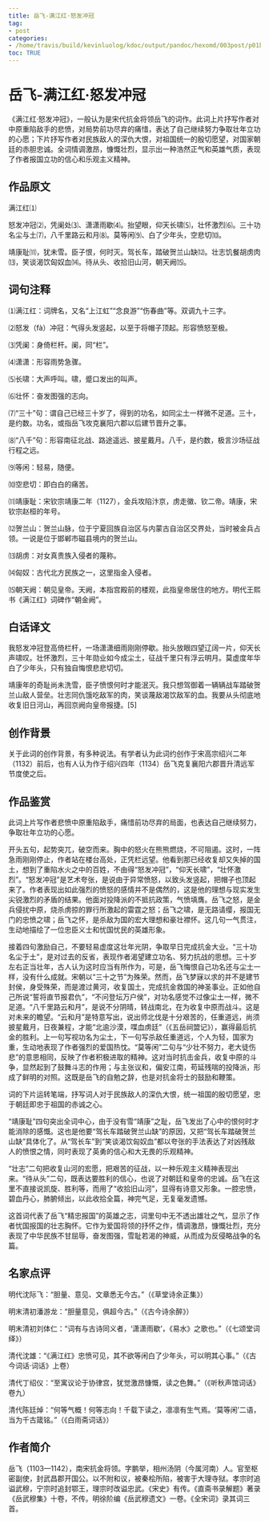 ```yaml
---
title: 岳飞-满江红·怒发冲冠
tag: 
- post
categories:
- /home/travis/build/kevinluolog/kdoc/output/pandoc/hexomd/003post/p01散文/
toc: TRUE
---
```

<h1 id="岳飞-满江红怒发冲冠">岳飞-满江红·怒发冲冠</h1>
<p>《满江红·怒发冲冠》，一般认为是宋代抗金将领岳飞的词作。此词上片抒写作者对中原重陷敌手的悲愤，对局势前功尽弃的痛惜，表达了自己继续努力争取壮年立功的心愿；下片抒写作者对民族敌人的深仇大恨，对祖国统一的殷切愿望，对国家朝廷的赤胆忠诚。全词情调激昂，慷慨壮烈，显示出一种浩然正气和英雄气质，表现了作者报国立功的信心和乐观主义精神。</p>
<h2 id="作品原文">作品原文</h2>
<p>满江红⑴</p>
<p>怒发冲冠⑵，凭阑处⑶、潇潇雨歇⑷。抬望眼，仰天长啸⑸，壮怀激烈⑹。三十功名尘与土⑺，八千里路云和月⑻。莫等闲⑼、白了少年头，空悲切⑽。</p>
<p>靖康耻⑾，犹未雪。臣子恨，何时灭。驾长车，踏破贺兰山缺⑿。壮志饥餐胡虏肉⒀，笑谈渴饮匈奴血⒁。待从头、收拾旧山河，朝天阙⒂。</p>
<h2 id="词句注释">词句注释</h2>
<p>⑴满江红：词牌名，又名“上江虹”“念良游”“伤春曲”等。双调九十三字。</p>
<p>⑵怒发（fà）冲冠：气得头发竖起，以至于将帽子顶起。形容愤怒至极。</p>
<p>⑶凭阑：身倚栏杆。阑，同“栏”。</p>
<p>⑷潇潇：形容雨势急骤。</p>
<p>⑸长啸：大声呼叫。啸，蹙口发出的叫声。</p>
<p>⑹壮怀：奋发图强的志向。</p>
<p>⑺“三十”句：谓自己已经三十岁了，得到的功名，如同尘土一样微不足道。三十，是约数。功名，或指岳飞攻克襄阳六郡以后建节晋升之事。</p>
<p>⑻“八千”句：形容南征北战、路途遥远、披星戴月。八千，是约数，极言沙场征战行程之远。</p>
<p>⑼等闲：轻易，随便。</p>
<p>⑽空悲切：即白白的痛苦。</p>
<p>⑾靖康耻：宋钦宗靖康二年（1127），金兵攻陷汴京，虏走徽、钦二帝。靖康，宋钦宗赵桓的年号。</p>
<p>⑿贺兰山：贺兰山脉，位于宁夏回族自治区与内蒙古自治区交界处，当时被金兵占领。一说是位于邯郸市磁县境内的贺兰山。</p>
<p>⒀胡虏：对女真贵族入侵者的蔑称。</p>
<p>⒁匈奴：古代北方民族之一，这里指金入侵者。</p>
<p>⒂朝天阙：朝见皇帝。天阙，本指宫殿前的楼观，此指皇帝居住的地方。明代王熙书《满江红》词碑作“朝金阙”。</p>
<h2 id="白话译文">白话译文</h2>
<p>我怒发冲冠登高倚栏杆，一场潇潇细雨刚刚停歇。抬头放眼四望辽阔一片，仰天长声啸叹。壮怀激烈，三十年勋业如今成尘土，征战千里只有浮云明月。莫虚度年华白了少年头，只有独自悔恨悲悲切切。</p>
<p>靖康年的奇耻尚未洗雪，臣子愤恨何时才能泯灭。我只想驾御着一辆辆战车踏破贺兰山敌人营垒。壮志同仇饿吃敌军的肉，笑谈蔑敌渴饮敌军的血。我要从头彻底地收复旧日河山，再回京阙向皇帝报捷。[5]</p>
<h2 id="创作背景">创作背景</h2>
<p>关于此词的创作背景，有多种说法。有学者认为此词约创作于宋高宗绍兴二年（1132）前后，也有人认为作于绍兴四年（1134）岳飞克复襄阳六郡晋升清远军节度使之后。</p>
<h2 id="作品鉴赏">作品鉴赏</h2>
<p>此词上片写作者悲愤中原重陷敌手，痛惜前功尽弃的局面，也表达自己继续努力，争取壮年立功的心愿。</p>
<p>开头五句，起势突兀，破空而来。胸中的怒火在熊熊燃烧，不可阻遏。这时，一阵急雨刚刚停止，作者站在楼台高处，正凭栏远望。他看到那已经收复却又失掉的国土，想到了重陷水火之中的百姓，不由得“怒发冲冠”，“仰天长啸”，“壮怀激烈”。“怒发冲冠”是艺术夸张，是说由于异常愤怒，以致头发竖起，把帽子也顶起来了。作者表现出如此强烈的愤怒的感情并不是偶然的，这是他的理想与现实发生尖锐激烈的矛盾的结果。他面对投降派的不抵抗政策，气愤填膺。岳飞之怒，是金兵侵扰中原，烧杀虏掠的罪行所激起的雷霆之怒；岳飞之啸，是无路请缨，报国无门的忠愤之啸；岳飞之怀，是杀敌为国的宏大理想和豪壮襟怀。这几句一气贯注，生动地描绘了一位忠臣义士和忧国忧民的英雄形象。</p>
<p>接着四句激励自己，不要轻易虚度这壮年光阴，争取早日完成抗金大业。“三十功名尘于土”，是对过去的反省，表现作者渴望建立功名、努力抗战的思想。三十岁左右正当壮年，古人认为这时应当有所作为，可是，岳飞悔恨自己功名还与尘土一样，没有什么成就。宋朝以“三十之节”为殊荣。然而，岳飞梦寐以求的并不是建节封侯，身受殊荣，而是渡过黄河，收复国土，完成抗金救国的神圣事业。正如他自己所说“誓将直节报君仇”，“不问登坛万户侯”，对功名感觉不过像尘土一样，微不足道。“八千里路云和月”，是说不分阴晴，转战南北，在为收复中原而战斗。这是对未来的瞻望。“云和月”是特意写出，说出师北伐是十分艰苦的，任重道远，尚须披星戴月，日夜兼程，才能“北逾沙漠，喋血虏廷”（《五岳祠盟记》），赢得最后抗金的胜利。上一句写视功名为尘土，下一句写杀敌任重道远，个人为轻，国家为重，生动地表现了作者强烈的爱国热忱。“莫等闲”二句与“少壮不努力，老大徒伤悲”的意思相同，反映了作者积极进取的精神。这对当时抗击金兵，收复中原的斗争，显然起到了鼓舞斗志的作用；与主张议和，偏安江南，苟延残喘的投降派，形成了鲜明的对照。这既是岳飞的自勉之辞，也是对抗金将士的鼓励和鞭策。</p>
<p>词的下片运转笔端，抒写词人对于民族敌人的深仇大恨，统一祖国的殷切愿望，忠于朝廷即忠于祖国的赤诚之心。</p>
<p>“靖康耻”四句突出全词中心，由于没有雪“靖康”之耻，岳飞发出了心中的恨何时才能消除的感慨。这也是他要“驾长车踏破贺兰山缺”的原因，又把“驾长车踏破贺兰山缺”具体化了。从“驾长车”到“笑谈渴饮匈奴血”都以夸张的手法表达了对凶残敌人的愤恨之情，同时表现了英勇的信心和大无畏的乐观精神。</p>
<p>“壮志”二句把收复山河的宏愿，把艰苦的征战，以一种乐观主义精神表现出来。“待从头”二句，既表达要胜利的信心，也说了对朝廷和皇帝的忠诚。岳飞在这里不直接说凯旋、胜利等，而用了“收拾旧山河”，显得有诗意又形象。一腔忠愤，碧血丹心，肺腑倾出，以此收拾全篇，神完气足，无复毫发遗憾。</p>
<p>这首词代表了岳飞“精忠报国”的英雄之志，词里句中无不透出雄壮之气，显示了作者忧国报国的壮志胸怀。它作为爱国将领的抒怀之作，情调激昂，慷慨壮烈，充分表现了中华民族不甘屈辱，奋发图强，雪耻若渴的神威，从而成为反侵略战争的名篇。</p>
<h2 id="名家点评">名家点评</h2>
<p>明代沈际飞：“胆量、意见、文章悉无今古。”（《草堂诗余正集》）</p>
<p>明末清初潘游龙：“胆量意见，俱超今古。”（《古今诗余醉》）</p>
<p>明末清初刘体仁：“词有与古诗同义者，‘潇潇雨歇’，《易水》之歌也。”（《七颂堂词绎》）</p>
<p>清代沈雄：“《满江红》忠愤可见，其不欲等闲白了少年头，可以明其心事。”（《古今词话·词话》上卷）</p>
<p>清代丁绍仪：“至寓议论于协律宫，犹觉激昂慷慨，读之色舞。”（《听秋声馆词话》卷九）</p>
<p>清代陈廷焯：“何等气概！何等志向！千载下读之，凛凛有生气焉。‘莫等闲’二语，当为千古箴铭。”（《白雨斋词话》）</p>
<h2 id="作者简介">作者简介</h2>
<p>岳飞（1103—1142），南宋抗金将领。字鹏举，相州汤阴（今属河南）人。官至枢密副使，封武昌郡开国公。以不附和议，被秦桧所陷，被害于大理寺狱。孝宗时追谥武穆，宁宗时追封鄂王，理宗时改谥忠武。《宋史》有传。《直斋书录解题》著录《岳武穆集》十卷，不传。明徐阶编《岳武穆遗文》一卷。《全宋词》录其词三首。</p>
